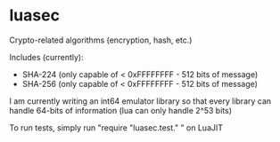 # luasec
Crypto-related algorithms (encryption, hash, etc.)

Includes (currently):
- SHA-224 (only capable of < 0xFFFFFFFF - 512 bits of message)
- SHA-256 (only capable of < 0xFFFFFFFF - 512 bits of message)

I am currently writing an int64 emulator library so that every library can handle 64-bits of information
(lua can only handle 2^53 bits)

To run tests, simply run "require "luasec.test.<lib-name>" " on LuaJIT
